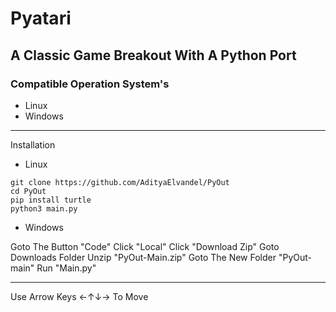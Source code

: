 # Pyatari
## A Classic Game Breakout With A Python Port
### Compatible Operation System's 


* Linux
* Windows
__________
Installation
* Linux
```sudo apt install git python3 pip
git clone https://github.com/AdityaElvandel/PyOut 
cd PyOut
pip install turtle 
python3 main.py
```
* Windows

Goto The Button "Code"
Click "Local"
Click "Download Zip"
Goto Downloads Folder 
Unzip "PyOut-Main.zip"
Goto The New Folder "PyOut-main"
Run "Main.py"
___________________
Use Arrow Keys ←↑↓→
To Move

